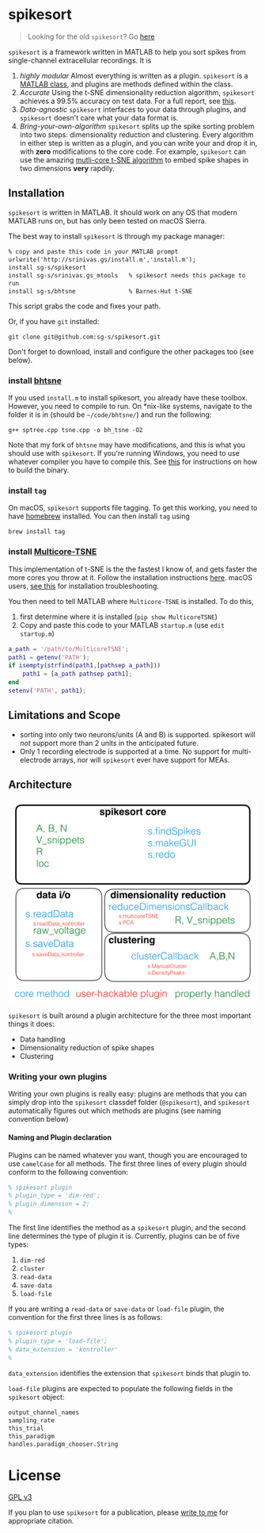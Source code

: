 # spikesort

> Looking for the old `spikesort`? Go [here](https://github.com/sg-s/spikesort/tree/bf519e8e0caaf886ea14cc87c3b94d424574241d)

`spikesort` is a framework written in MATLAB to help you sort spikes from single-channel extracellular recordings. It is 

1. *highly modular* Almost everything is written as a plugin. `spikesort` is a [MATLAB class](https://www.mathworks.com/help/matlab/matlab_oop/classes-in-the-matlab-language.html), and plugins are methods defined within the class. 
2. *Accurate* Using the t-SNE dimensionality reduction algorithm, `spikesort` achieves a 99.5% accuracy on test data. For a full report, see [this](https://github.com/sg-s/spikesort/blob/master/tests/html/makeTestReport.pdf). 
3. *Data-agnostic* `spikesort` interfaces to your data through plugins, and `spikesort` doesn't care what your data format is.
4. *Bring-your-own-algorithm* `spikesort` splits up the spike sorting problem into two steps: dimensionality reduction and clustering. Every algorithm in either step is written as a plugin, and you can write your and drop it in, with **zero** modifications to the core code. For example, `spikesort` can use the amazing [mutli-core t-SNE algorithm](https://github.com/DmitryUlyanov/Multicore-TSNE) to embed spike shapes in two dimensions **very** rapdily. 

## Installation

`spikesort` is written in MATLAB. It should work on any OS that modern MATLAB runs on, but has only been tested on macOS Sierra. 

The best way to install `spikesort` is through my package manager: 

```
% copy and paste this code in your MATLAB prompt
urlwrite('http://srinivas.gs/install.m','install.m'); 
install sg-s/spikesort
install sg-s/srinivas.gs_mtools   % spikesort needs this package to run
install sg-s/bhtsne               % Barnes-Hut t-SNE
```

This script grabs the code and fixes your path. 

Or, if you have `git` installed:

````
git clone git@github.com:sg-s/spikesort.git
````

Don't forget to download, install and configure the other packages too (see below). 

### install [bhtsne](https://github.com/lvdmaaten/bhtsne) 

If you used `install.m` to install spikesort, you already have these toolbox. However, you need to compile to run. On *nix-like systems, navigate to the folder it is in (should be `~/code/bhtsne/`) and run the following:

```
g++ sptree.cpp tsne.cpp -o bh_tsne -O2
```

Note that my fork of `bhtsne` may have modifications, and this is what you should use with `spikesort`. If you're running Windows, you need to use whatever compiler you have to compile this. See [this](https://github.com/sg-s/bhtsne) for instructions on how to build the binary.

### install `tag`

On macOS, `spikesort` supports file tagging. To get this working, you need to have [homebrew](http://brew.sh) installed. You can then install `tag` using

````
brew install tag
````

### install [Multicore-TSNE](https://github.com/DmitryUlyanov/Multicore-TSNE)

This implementation of t-SNE is the the fastest I know of, and gets faster the more cores you throw at it. Follow the installation instructions [here](https://github.com/DmitryUlyanov/Multicore-TSNE#install). macOS users, [see this](https://github.com/DmitryUlyanov/Multicore-TSNE/issues/1#issuecomment-262938483) for installation troubleshooting. 

You then need to tell MATLAB where `Multicore-TSNE` is installed. To do this, 

1. first determine where it is installed (`pip show MulticoreTSNE`)
2. Copy and paste this code to your MATLAB `startup.m` (use `edit startup.m`)

```matlab
a_path = '/path/to/MulticoreTSNE';
path1 = getenv('PATH');
if isempty(strfind(path1,[pathsep a_path]))
    path1 = [a_path pathsep path1];
end
setenv('PATH', path1);
```

## Limitations and Scope

* sorting into only two neurons/units (A and B) is supported. spikesort will *not* support more than 2 units in the anticipated future. 
* Only 1 recording electrode is supported at a time. No support for multi-electrode arrays, nor will `spikesort` ever have support for MEAs. 


## Architecture

![](images/arch.png)

`spikesort` is built around a plugin architecture for the three most important things it does: 

* Data handling
* Dimensionality reduction of spike shapes
* Clustering 

### Writing your own plugins

Writing your own plugins is really easy: plugins are methods that you can simply drop into the `spikesort` classdef folder (`@spikesort`), and `spikesort` automatically figures out which methods are plugins (see naming convention below)

#### Naming and Plugin declaration
Plugins can be named whatever you want, though you are encouraged to use `camelCase` for all methods. The first three lines of every plugin should conform to the following convention:

```matlab
% spikesort plugin
% plugin_type = 'dim-red';
% plugin_dimension = 2; 
% 

```

The first line identifies the method as a `spikesort` plugin, and the second line determines the type of plugin it is. Currently, plugins can be of five types:

1. `dim-red`
2. `cluster`
3. `read-data`
4. `save-data`
5. `load-file`

If you are writing a `read-data` or `save-data` or `load-file` plugin, the convention for the first three lines is as follows:

 ```matlab
% spikesort plugin
% plugin_type = 'load-file';
% data_extension = 'kontroller'
% 
```
`data_extension` identifies the extension that `spikesort` binds that plugin to. 

`load-file` plugins are expected to populate the following fields in the `spikesort` object:

```
output_channel_names
sampling_rate
this_trial
this_paradigm
handles.paradigm_chooser.String
```


# License 

[GPL v3](http://gplv3.fsf.org/)

If you plan to use `spikesort` for a publication, please [write to me](http://srinivas.gs/#contact) for appropriate citation. 


